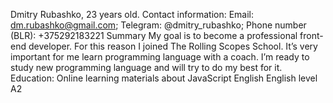 Dmitry Rubashko, 23 years old.
Contact information:
Email: dm.rubashko@gmail.com;
Telegram: @dmitry_rubashko;
Phone number (BLR):  +375292183221
Summary
My goal is to become a professional front-end developer. For this reason I joined The Rolling Scopes School. It’s very important for me learn programming language with a coach. I’m ready to study new programming language and will try to do my best for it.  
Education:
Online learning materials about JavaScript 
English
English level A2
